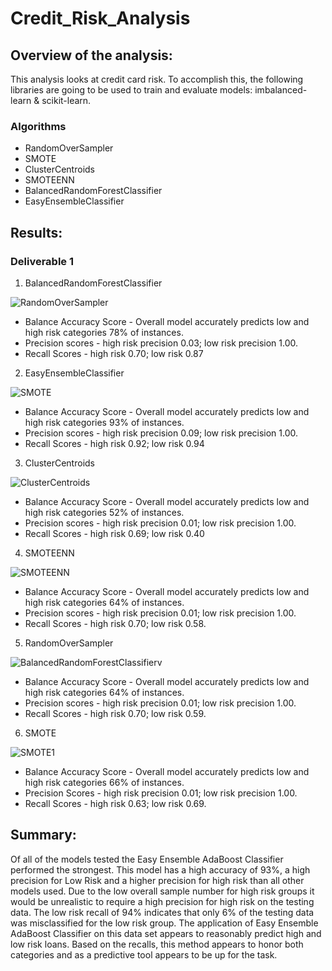 # Credit_Risk_Analysis

## Overview of the analysis:
This analysis looks at credit card risk. To accomplish this, the following libraries are going to be used to train and evaluate models: imbalanced-learn & scikit-learn. 

### Algorithms 
* RandomOverSampler 
* SMOTE
* ClusterCentroids
* SMOTEENN
* BalancedRandomForestClassifier
* EasyEnsembleClassifier

## Results:

### Deliverable 1 

1. BalancedRandomForestClassifier 

![RandomOverSampler ](https://user-images.githubusercontent.com/104809098/193482894-e08257cd-9dcb-4f4e-9d2a-dca86b94b487.png)

* Balance Accuracy Score - Overall model accurately predicts low and high risk categories 78% of instances.
* Precision scores - high risk precision 0.03; low risk precision 1.00.
* Recall Scores - high risk 0.70; low risk 0.87


2. EasyEnsembleClassifier

![SMOTE](https://user-images.githubusercontent.com/104809098/193482960-0c0188f5-e200-4a50-a2c1-365791053e83.png)

* Balance Accuracy Score - Overall model accurately predicts low and high risk categories 93% of instances.
* Precision scores - high risk precision 0.09; low risk precision 1.00.
* Recall Scores - high risk 0.92; low risk 0.94

3. ClusterCentroids

![ClusterCentroids](https://user-images.githubusercontent.com/104809098/193484162-a1a183cb-e373-4447-bcc8-ac42d93e2a83.png)

* Balance Accuracy Score - Overall model accurately predicts low and high risk categories 52% of instances.
* Precision scores - high risk precision 0.01; low risk precision 1.00.
* Recall Scores - high risk 0.69; low risk 0.40

4. SMOTEENN

![SMOTEENN](https://user-images.githubusercontent.com/104809098/193484470-6c76689c-aa92-4148-be21-3261b0ae4094.png)

* Balance Accuracy Score - Overall model accurately predicts low and high risk categories 64% of instances.
* Precision scores - high risk precision 0.01; low risk precision 1.00.
* Recall Scores - high risk 0.70; low risk 0.58.

5. RandomOverSampler

![BalancedRandomForestClassifierv](https://user-images.githubusercontent.com/104809098/193484878-2dd3545b-487d-4799-87fe-3b1f30f3bfa6.png)

* Balance Accuracy Score - Overall model accurately predicts low and high risk categories 64% of instances.
* Precision scores - high risk precision 0.01; low risk precision 1.00.
* Recall Scores - high risk 0.70; low risk 0.59.

6. SMOTE 

![SMOTE1](https://user-images.githubusercontent.com/104809098/193485119-e49163ec-5066-490d-ab2e-91d33d4d869e.png)

* Balance Accuracy Score - Overall model accurately predicts low and high risk categories 66% of instances.
* Precision Scores - high risk precision 0.01; low risk precision 1.00.
* Recall Scores - high risk 0.63; low risk 0.69.

## Summary:
Of all of the models tested the Easy Ensemble AdaBoost Classifier performed the strongest. This model has a high accuracy of 93%, a high precision for Low Risk and a higher precision for high risk than all other models used. Due to the low overall sample number for high risk groups it would be unrealistic to require a high precision for high risk on the testing data. The low risk recall of 94% indicates that only 6% of the testing data was misclassified for the low risk group. The application of Easy Ensemble AdaBoost Classifier on this data set appears to reasonably predict high and low risk loans. Based on the recalls, this method appears to honor both categories and as a predictive tool appears to be up for the task.

